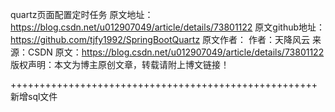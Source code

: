 quartz页面配置定时任务
	原文地址：https://blog.csdn.net/u012907049/article/details/73801122
	原文github地址：https://github.com/tjfy1992/SpringBootQuartz
原文作者：
作者：天降风云 
来源：CSDN 
原文：https://blog.csdn.net/u012907049/article/details/73801122 
版权声明：本文为博主原创文章，转载请附上博文链接！



+++++++++++++++++++++++++++++++++++++++++++++++++++++
   新增sql文件